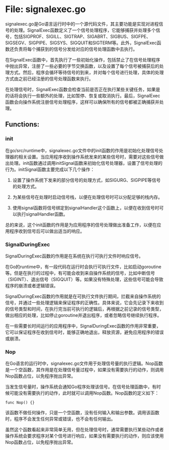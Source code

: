 # File: signalexec.go

signalexec.go是Go语言运行时中的一个源代码文件，其主要功能是实现对进程信号的处理。SignalExec函数定义了一个信号处理程序，它能够捕获并处理多个信号，包括SIGPROF、SIGILL、SIGTRAP、SIGABRT、SIGBUS、SIGFPE、SIGSEGV、SIGPIPE、SIGSYS、SIGQUIT和SIGTERM等。此外，SignalExec函数还负责将每个捕获到的信号分发给对应的信号处理函数中去执行。

在SignalExec函数中，首先执行了一些初始化操作，包括禁止了在信号处理程序中抛出异常，注册了一些必要的字节交换函数，以及设置了每个信号被捕获后的处理方式。然后，程序会循环等待信号的到来，并对每个信号进行处理，具体的处理方式由之前已经注册的信号处理函数来执行。

在处理信号时，SignalExec函数会检查当前是否正在执行某些关键任务，如果是的话将会执行一些额外的处理，比如暂停、恢复或取消执行。最后，SignalExec函数会向操作系统注册信号处理程序，这样可以确保所有的信号都被正确捕获并处理。

## Functions:

### init

在go/src/runtime中，signalexec.go文件中的init函数的作用是初始化处理信号处理器的相关设置。当应用程序收到操作系统发来的某些信号时，需要对这些信号做出处理。init函数通过调用initSignal函数来初始化信号处理器，设置了信号处理的行为。initSignal函数主要完成以下几个操作：

1. 设置了操作系统下发来的部分信号的处理方式，如SIGURG、SIGPIPE等信号的处理方式。

2. 为某些信号在处理时启动信号栈，以便在处理信号时可以分配足够的栈内存。

3. 使用signal函数将信号绑定到signalHandler这个函数上，以便在收到信号时可以执行signalHandler函数。

总的来说，这个init函数的作用是为应用程序的信号处理做出准备工作，以便在应用程序收到信号后可以做出适当的响应。



### SignalDuringExec

SignalDuringExec函数的作用是在系统在执行可执行文件时响应信号。

在Go的runtime中，有一段代码在运行时会执行可执行文件，比如启动goroutine等。但是在执行的过程中，有可能会收到来自操作系统的信号，比如中断信号（SIGINT）、退出信号（SIGQUIT）等。如果没有特殊处理，这些信号可能会导致程序的崩溃或者逻辑错误。

SignalDuringExec函数的作用就是在可执行文件执行期间，拦截来自操作系统的信号，并通过一些处理逻辑来保证程序的正确性。具体来说，它会先记录下来收到的信号类型和时间，在执行完当前可执行的逻辑后，再根据之前记录的信号类型，做出相应的处理，比如停止goroutine并退出程序，或者忽略信号继续执行程序。

在一些需要长时间运行的应用程序中，SignalDuringExec函数的作用非常重要，它可以保证程序在收到信号时，能够正确地退出，释放资源，避免应用程序的错误或崩溃。



### Nop

在Go语言的运行时中，signalexec.go文件用于处理信号量的执行逻辑。Nop函数是一个空函数，其作用是在处理信号量过程中，如果没有需要执行的动作，则调用Nop函数占位，以免程序抛出异常。

当发生信号量时，操作系统会通知Go程序处理该信号。在信号处理函数中，有时候可能没有需要执行的动作，此时就可以调用Nop函数。Nop函数的定义如下：

```
func Nop() {}
```

该函数不做任何操作，只是一个空函数，没有任何输入和输出参数。调用该函数时，程序不会发生任何异常或错误，也不会有任何输出。

虽然这个函数看起来非常简单无用，但在处理信号时，通常需要执行某些动作或者操作系统会要求程序对某个信号进行响应，如果没有需要执行的动作，则应该使用Nop函数占位，以免程序抛出异常。



